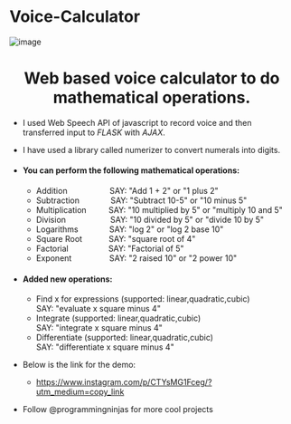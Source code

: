 # Voice-Calculator
![image](https://github.com/programmingninjas/Voice-Calculator/blob/main/static/logo.jpg)

<h1 align="center"> Web based voice calculator to do mathematical operations. </h1>

* I used Web Speech API of javascript to record voice and then transferred input to *FLASK* with *AJAX*.
* I have used a library called numerizer to convert numerals into digits.

* #### You can perform the following mathematical operations:

  * Addition           &nbsp; &nbsp; &nbsp; &nbsp; &nbsp; &nbsp; &nbsp; &nbsp; &nbsp;          SAY: "Add 1 + 2" or "1 plus 2"
  * Subtraction        &nbsp; &nbsp; &nbsp; &nbsp; &nbsp; &nbsp;&nbsp;         SAY: "Subtract 10-5" or "10 minus 5" 
  * Multiplication     &nbsp; &nbsp; &nbsp;&nbsp;&nbsp;&nbsp;         SAY: "10 multiplied by 5" or "multiply 10 and 5"
  * Division           &nbsp; &nbsp; &nbsp; &nbsp; &nbsp; &nbsp;&nbsp; &nbsp; &nbsp; &nbsp;         SAY: "10 divided by 5" or "divide 10 by 5"
  * Logarithms         &nbsp; &nbsp; &nbsp; &nbsp; &nbsp; &nbsp;&nbsp;        SAY: "log 2" or "log 2 base 10"
  * Square Root        &nbsp; &nbsp; &nbsp; &nbsp; &nbsp;&nbsp;         SAY: "square root of 4"
  * Factorial          &nbsp; &nbsp; &nbsp; &nbsp; &nbsp; &nbsp;&nbsp;&nbsp; &nbsp;&nbsp;        SAY: "Factorial of 5"
  * Exponent           &nbsp; &nbsp; &nbsp; &nbsp; &nbsp; &nbsp;&nbsp;&nbsp; &nbsp;        SAY: "2 raised 10" or "2 power 10"

* #### Added new operations:
  
  * Find x for expressions (supported: linear,quadratic,cubic)          </br> SAY: "evaluate x square minus 4"
  * Integrate (supported: linear,quadratic,cubic)                       </br> SAY: "integrate x square minus 4"
  * Differentiate (supported: linear,quadratic,cubic)                   </br> SAY: "differentiate x square minus 4"

* Below is the link for the demo:

  * https://www.instagram.com/p/CTYsMG1Fceg/?utm_medium=copy_link

* Follow @programmingninjas for more cool projects
